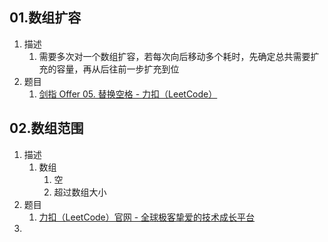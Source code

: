 ## 01.数组扩容

1. 描述
    1. 需要多次对一个数组扩容，若每次向后移动多个耗时，先确定总共需要扩充的容量，再从后往前一步扩充到位
2. 题目
    1. [剑指 Offer 05. 替换空格 - 力扣（LeetCode）](https://leetcode.cn/problems/ti-huan-kong-ge-lcof/?envType=study-plan-v2&envId=coding-interviews)

## 02.数组范围

1. 描述
    1. 数组
        1. 空
        2. 超过数组大小
2. 题目
    1. [力扣（LeetCode）官网 - 全球极客挚爱的技术成长平台](https://leetcode.cn/problems/er-wei-shu-zu-zhong-de-cha-zhao-lcof/submissions/)
3. 